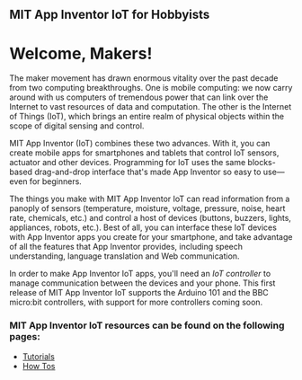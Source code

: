 ## MIT App Inventor IoT for Hobbyists

# Welcome, Makers!

The maker movement has drawn enormous vitality over the past decade
from two computing breakthroughs.  One is mobile
computing: we now carry around with us computers of tremendous power
that can link over the Internet to vast resources of data and computation.
The other is the Internet of Things (IoT), which brings an entire
realm of physical objects within the scope of digital sensing and
control.

MIT App Inventor (IoT) combines these two advances.  With it, you can
create mobile apps for smartphones and tablets that control IoT
sensors, actuator and other devices.  Programming for IoT uses the same
blocks-based drag-and-drop interface that's made App Inventor so easy to
use&mdash;even for beginners.

The things you make with MIT App Inventor IoT can read information
from a panoply of sensors (temperature, moisture, voltage,
pressure, noise, heart rate, chemicals, etc.) and control a host
of devices (buttons, buzzers, lights, appliances, robots, etc.).
Best of all, you can interface these IoT devices with App Inventor apps
you create for your smartphone, and take advantage of all the features
that App Inventor provides, including speech understanding, language
translation and Web communication.

In order to make App Inventor IoT apps, you'll need an <em>IoT
controller</em> to manage communication between the devices and your
phone.  This first release of MIT App Inventor IoT supports the
Arduino 101 and the BBC micro:bit controllers, with support for more
controllers coming soon.

### MIT App Inventor IoT resources can be found on the following pages:

-   [Tutorials](#/makers/tutorials)
-   [How Tos](#/makers/howtos)
